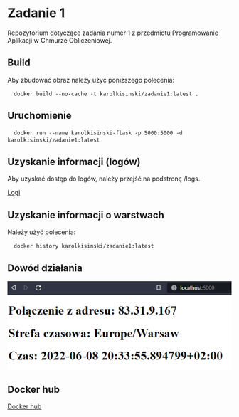 
# Zadanie 1

Repozytorium dotyczące zadania numer 1 z przedmiotu Programowanie 
Aplikacji w Chmurze Obliczeniowej.






## Build

Aby zbudować obraz należy użyć poniższego polecenia:

```
  docker build --no-cache -t karolkisinski/zadanie1:latest .
```

## Uruchomienie


```
  docker run --name karolkisinski-flask -p 5000:5000 -d karolkisinski/zadanie1:latest
```

## Uzyskanie informacji (logów)

Aby uzyskać dostęp do logów, należy przejść na podstronę /logs.

[Logi](http://localhost:5000/logs "Logi")

## Uzyskanie informacji o warstwach

Należy użyć polecenia:

```
  docker history karolkisinski/zadanie1:latest
```

## Dowód działania
![dowod_dzialania](https://raw.githubusercontent.com/karolkisinski/Zadanie1/main/screen/working_screen.png "Logo Title Text 1")


## Docker hub

[Docker hub](https://hub.docker.com/repository/docker/karolkisinski/zadanie1 "DHub")